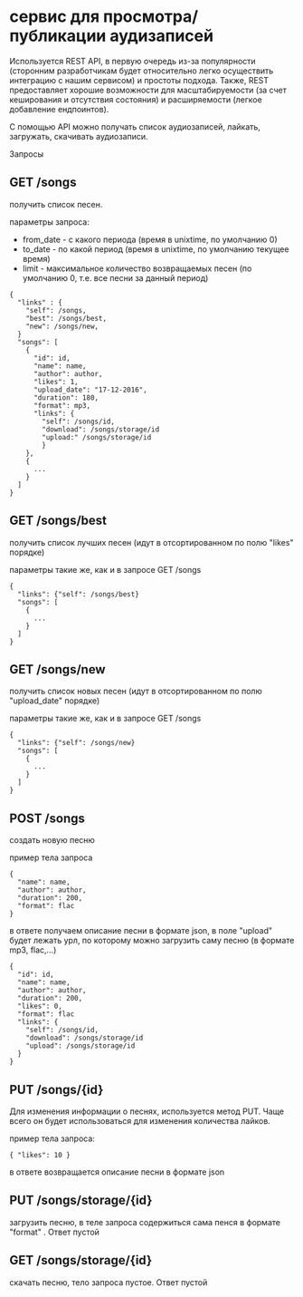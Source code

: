 # сервис для просмотра/публикации аудизаписей

Используется REST API, в первую очередь из-за популярности (сторонним разработчикам будет относительно легко осуществить интеграцию с нашим сервисом) и простоты подхода. Также, REST предоставляет хорошие возможности для масштабируемости (за счет кеширования и отсутствия состояния) и расширяемости (легкое добавление ендпоинтов).

С помощью API можно получать список аудиозаписей, лайкать, загружать, скачивать аудиозаписи.

Запросы

## GET /songs
получить список песен.

параметры запроса:
- from_date - с какого периода (время в unixtime, по умолчанию 0)
- to_date - по какой период (время в unixtime, по умолчанию текущее время)
- limit - максимальное количество возвращаемых песен (по умолчанию 0, т.е. все песни за данный период)
```
{
  "links" : {
    "self": /songs,
    "best": /songs/best,
    "new": /songs/new,
  }
  "songs": [
    {
      "id": id,
      "name": name,
      "author": author,
      "likes": 1,
      "upload_date": "17-12-2016",
      "duration": 180,
      "format": mp3,
      "links": {
        "self": /songs/id,
        "download": /songs/storage/id
        "upload:" /songs/storage/id
        }
    },
    {
      ...
    }
  ]
}
```

## GET /songs/best
получить список лучших песен (идут в отсортированном по полю "likes" порядке) 

параметры такие же, как и в запросе GET /songs
```
{
  "links": {"self": /songs/best}
  "songs": [
    {
      ...
    }
  ]
}
```

## GET /songs/new
получить список новых песен (идут в отсортированном по полю "upload_date" порядке)

параметры такие же, как и в запросе GET /songs
```
{
  "links": {"self": /songs/new}
  "songs": [
    {
      ...
    }
  ]
}
```

## POST /songs
создать новую песню

пример тела запроса
```
{
  "name": name,
  "author": author,
  "duration": 200,
  "format": flac
}
```

в ответе получаем описание песни в формате json, в поле "upload" будет лежать урл, по которому можно загрузить саму песню (в формате mp3, flac,...)
```
{
  "id": id,
  "name": name,
  "author": author,
  "duration": 200,
  "likes": 0,
  "format": flac
  "links": {
    "self": /songs/id,
    "download": /songs/storage/id
    "upload": /songs/storage/id
  }
}
```

## PUT /songs/{id}

Для изменения информации о песнях, используется метод PUT. Чаще всего он будет использоваться для изменения количества лайков.

пример тела запроса:
```
{ "likes": 10 }
```

в ответе возвращается описание песни в формате json

## PUT /songs/storage/{id}
загрузить песню, в теле запроса содержиться сама пенся в формате "format" . Ответ пустой

## GET /songs/storage/{id}
скачать песню, тело запроса пустое. Ответ пустой
